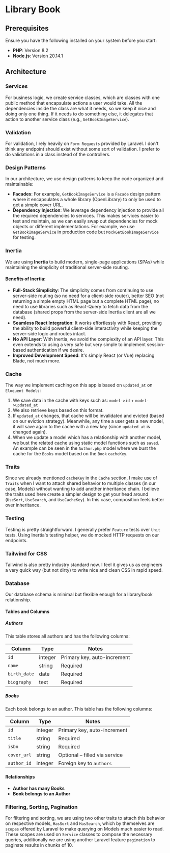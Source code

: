 # Library Book

## Prerequisites

Ensure you have the following installed on your system before you start:

-   **PHP**: Version 8.2
-   **Node.js**: Version 20.14.1

## Architecture

### Services

For business logic, we create service classes, which are classes with one public method that encapsulate actions a user would take. All the dependencies inside the class are what it needs, so we keep it nice and doing only one thing. If it needs to do something else, it delegates that action to another service class (e.g., `GetBookImageService`).

### Validation

For validation, I rely heavily on `Form Requests` provided by Laravel. I don't think any endpoint should exist without some sort of validation. I prefer to do validations in a class instead of the controllers.

### Design Patterns

In our architecture, we use design patterns to keep the code organized and maintainable:

-   **Facades**: For example, `GetBookImageService` is a `Facade` design pattern where it encapsulates a whole library (OpenLibrary) to only be used to get a simple cover URL.
-   **Dependency Injection**: We leverage dependency injection to provide all the required dependencies to services. This makes services easier to test and maintain, as we can easily swap out dependencies for mock objects or different implementations. For example, we use `GetBookImageService` in production code but `MockGetBookImageService` for testing.

### Inertia

We are using **Inertia** to build modern, single-page applications (SPAs) while maintaining the simplicity of traditional server-side routing.

#### Benefits of Inertia:

-   **Full-Stack Simplicity**: The simplicity comes from continuing to use server-side routing (so no need for a client-side router), better SEO (not returning a simple empty HTML page but a complete HTML page), no need to use libraries such as React-Query to fetch data from the database (shared props from the server-side Inertia client are all we need).
-   **Seamless React Integration**: It works effortlessly with React, providing the ability to build powerful client-side interactivity while keeping the server-side logic and routes intact.
-   **No API Layer**: With Inertia, we avoid the complexity of an API layer. This even extends to using a very safe but very simple to implement session-based authentication if we desire.
-   **Improved Development Speed**: It's simply React (or Vue) replacing Blade, not much more.

### Cache

The way we implement caching on this app is based on `updated_at` on `Eloquent Models`:

1. We save data in the cache with keys such as: `model->id` + `model->updated_at`
2. We also retrieve keys based on this format.
3. If `updated_at` changes, that cache will be invalidated and evicted (based on our eviction strategy). Meanwhile, any time a user gets a new model, it will save again to the cache with a new key (since `updated_at` is changed again).
4. When we update a model which has a relationship with another model, we bust the related cache using static model functions such as `saved`. An example can be seen in the `Author.php` model where we bust the cache for the `Books` model based on the `Book` `cacheKey`.

### Traits

Since we already mentioned `cacheKey` in the `Cache` section, I make use of `Traits` when I want to attach shared behavior to multiple classes (in our case, Models) without wanting to add another inheritance chain. I believe the traits used here create a simpler design to get your head around (`UseSort`, `UseSearch`, and `UseCacheKey`). In this case, composition feels better over inheritance.

### Testing

Testing is pretty straightforward. I generally prefer `Feature` tests over `Unit` tests. Using Inertia's testing helper, we do mocked HTTP requests on our endpoints.

### Tailwind for CSS

Tailwind is also pretty industry standard now. I feel it gives us as engineers a very quick way (but not dirty) to write nice and clean CSS in rapid speed.

### Database

Our database schema is minimal but flexible enough for a library/book relationship.

#### Tables and Columns

##### Authors

This table stores all authors and has the following columns:

| Column       | Type    | Notes                       |
| ------------ | ------- | --------------------------- |
| `id`         | integer | Primary key, auto-increment |
| `name`       | string  | Required                    |
| `birth_date` | date    | Required                    |
| `biography`  | text    | Required                    |

##### Books

Each book belongs to an author. This table has the following columns:

| Column      | Type    | Notes                         |
| ----------- | ------- | ----------------------------- |
| `id`        | integer | Primary key, auto-increment   |
| `title`     | string  | Required                      |
| `isbn`      | string  | Required                      |
| `cover_url` | string  | Optional – filled via service |
| `author_id` | integer | Foreign key to `authors`      |

#### Relationships

-   **Author has many Books**
-   **Book belongs to an Author**

### Filtering, Sorting, Pagination

For filtering and sorting, we are using two other traits to attach this behavior on respective models, `HasSort` and `HasSearch`, which by themselves are `scopes` offered by Laravel to make querying on Models much easier to read. These scopes are used on `Service` classes to compose the necessary queries, additionally we are using another Laravel feature `pagination` to paginate results in chunks of 10.
